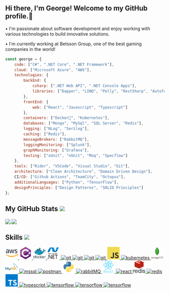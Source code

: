 ## Hi there, I'm George! Welcome to my GitHub profile.👋 
 • I'm passionate about software development and enjoy working with various technologies to build innovative solutions.
 
 • I'm currently working at Betsson Group, one of the best gaming companies in the world!

```javascript
const george = {
    code: ["C#", ".NET Core", ".NET Framework"],
    cloud: ["Microsoft Azure", "AWS"],
    technologies: {
        backEnd: {
            csharp: [".NET Web API", ".NET Console Apps"],
            libraries: ["Dapper", "LINQ", "Polly", "RestSharp", "Autofac", "Hangfire", "Automapper"]
        },
        frontEnd: {
            web: ["React", "Javascript", "Typescript"]
        },
        containers: ["Docker🐳", "Kubernetes"],
        databases: ["Mongo", "MySql", "SQL Server", "Redis"],
        logging: ["NLog", "Serilog"],
        caching: ["Redis"],
        messageBrokers: ["RabbitMQ"],
        loggingMonitoring: ["Splunk"],
        graphMonitoring: ["Grafana"],
        testing: ["xUnit", "nUnit", "Moq", "Specflow"]
    },   
    tools: ["Rider", "VSCode", "Visual Studio", "Git"],
    architecture: ["Clean Architecture", "Domain Driven Design"],
    CI/CD: ["Github Actions", "TeamCity", "Octopus"],
    additionalLanguages: ["Python", "TensorFlow"],
    designPrinciples: ["Design Patterns", "SOLID Principles"]
};
```

##  My GitHub Stats <img src="https://i.pinimg.com/originals/65/c4/f4/65c4f452571be1261e9c623f7da488ac.gif" width="35px"> 

<a href="https://github.com/anuraghazra/github-readme-stats">
  <img height=200 align="center" src="https://github-readme-stats-dosx001.vercel.app/api/?username=georgezalokostas&count_private=true&include_all_commits=true&show_icons=true&theme=default" />
</a>
<a href="https://github.com/anuraghazra/convoychat">
  <img height=200 align="center" src="https://github-readme-stats.vercel.app/api/top-langs?username=georgezalokostas&layout=compact&langs_count=8&card_width=320" />
</a>

<!--
## Badges & Certifications

[![Security Analyst Fundamentals Specialization](https://images.credly.com/size/160x160/images/024d0122-724d-4c5a-bd83-cfe3c4b7a073/image.png)](http://www.credly.com/badges/8f3afd71-0986-4779-b2b6-11b824f85d70 "Security Analyst Fundamentals Specialization")
-->

<h2> Skills <img src = "https://media2.giphy.com/media/QssGEmpkyEOhBCb7e1/giphy.gif?cid=ecf05e47a0n3gi1bfqntqmob8g9aid1oyj2wr3ds3mg700bl&rid=giphy.gif" width="32"> </h2>

<p align="left">

  <a href="https://aws.amazon.com" target="_blank">
    <img src="https://raw.githubusercontent.com/devicons/devicon/master/icons/amazonwebservices/amazonwebservices-original-wordmark.svg" alt="aws" width="40" height="40"/>
  </a>

  <a href="https://www.w3schools.com/cs/" target="_blank">
    <img src="https://raw.githubusercontent.com/devicons/devicon/master/icons/csharp/csharp-original.svg" alt="csharp" width="40" height="40"/>
  </a>

  <a href="https://www.docker.com/" target="_blank">
    <img src="https://raw.githubusercontent.com/devicons/devicon/master/icons/docker/docker-original-wordmark.svg" alt="docker" width="40" height="40"/>
  </a>

  <a href="https://dotnet.microsoft.com/" target="_blank">
    <img src="https://raw.githubusercontent.com/devicons/devicon/master/icons/dot-net/dot-net-original-wordmark.svg" alt="dotnet" width="40" height="40"/>
  </a>

  <a href="https://git-scm.com/" target="_blank">
    <img src="https://www.vectorlogo.zone/logos/git-scm/git-scm-icon.svg" alt="git" width="40" height="40"/>
  </a>

  <a href="https://github.com/" target="_blank">
    <img src="https://www.vectorlogo.zone/logos/github/github-tile.svg" alt="git" width="40" height="40"/>
  </a>

   <a href="https://www.gitkraken.com/" target="_blank">
    <img src="https://www.vectorlogo.zone/logos/gitkraken/gitkraken-icon.svg" alt="git" width="40" height="40"/>
  </a>

   <a href="https://grafana.com/" target="_blank">
    <img src="https://www.vectorlogo.zone/logos/grafana/grafana-icon.svg" alt="git" width="40" height="40"/>
  </a>

  <a href="https://developer.mozilla.org/en-US/docs/Web/JavaScript" target="_blank">
    <img src="https://raw.githubusercontent.com/devicons/devicon/master/icons/javascript/javascript-original.svg" alt="javascript" width="40" height="40"/>
  </a>

  <a href="https://kubernetes.io" target="_blank">
    <img src="https://www.vectorlogo.zone/logos/kubernetes/kubernetes-icon.svg" alt="kubernetes" width="40" height="40"/>
  </a>

  <a href="https://www.mongodb.com/" target="_blank">
    <img src="https://raw.githubusercontent.com/devicons/devicon/master/icons/mongodb/mongodb-original-wordmark.svg" alt="mongodb" width="40" height="40"/>
  </a>

  <a href="https://www.mysql.com/" target="_blank">
    <img src="https://raw.githubusercontent.com/devicons/devicon/master/icons/mysql/mysql-original-wordmark.svg" alt="mysql" width="40" height="40"/>
  </a>

  <a href="https://www.microsoft.com/en-us/sql-server" target="_blank" rel="noreferrer">
    <img src="https://www.svgrepo.com/show/303229/microsoft-sql-server-logo.svg" alt="mssql" width="40" height="40"/>
  </a>

  <a href="https://postman.com" target="_blank">
    <img src="https://www.vectorlogo.zone/logos/getpostman/getpostman-icon.svg" alt="postman" width="40" height="40"/>
  </a>

  <a href="https://www.python.org" target="_blank">
    <img src="https://raw.githubusercontent.com/devicons/devicon/master/icons/python/python-original.svg" alt="python" width="40" height="40"/>
  </a>

  <a href="https://www.rabbitmq.com" target="_blank">
    <img src="https://www.vectorlogo.zone/logos/rabbitmq/rabbitmq-icon.svg" alt="rabbitMQ" width="40" height="40"/>
  </a>
  
  <a href="https://reactjs.org/" target="_blank">
    <img src="https://raw.githubusercontent.com/devicons/devicon/master/icons/react/react-original-wordmark.svg" alt="react" width="40" height="40"/>
  </a>

  <a href="https://www.jetbrains.com/rider/" target="_blank">
    <img src="https://raw.githubusercontent.com/maartenba/rider-content/main/logo.jpg" alt="react" width="40" height="40"/>
  </a>
  
  <a href="https://redis.io" target="_blank">
    <img src="https://raw.githubusercontent.com/devicons/devicon/master/icons/redis/redis-original-wordmark.svg" alt="redis" width="40" height="40"/>
  </a>

   <a href="https://www.splunk.com/" target="_blank">
    <img src="https://www.vectorlogo.zone/logos/splunk/splunk-icon.svg" alt="redis" width="40" height="40"/>
  </a>

  <a href="https://www.typescriptlang.org/" target="_blank">
    <img src="https://raw.githubusercontent.com/devicons/devicon/master/icons/typescript/typescript-original.svg" alt="typescript" width="40" height="40"/>
  </a>

   <a href="https://www.jetbrains.com/teamcity/" target="_blank">
    <img src="https://upload.wikimedia.org/wikipedia/commons/8/8e/TeamCity_Icon.png" alt="typescript" width="40" height="40"/>
  </a>

  <a href="https://www.tensorflow.org" target="_blank" rel="noreferrer"> 
    <img src="https://www.vectorlogo.zone/logos/tensorflow/tensorflow-icon.svg" alt="tensorflow" width="40" height="40"/> 
  </a>

   <a href="https://octopus.com/" target="_blank" rel="noreferrer"> 
    <img src="https://avatars.githubusercontent.com/u/1287123?s=280&v=4" alt="tensorflow" width="40" height="40"/> 
  </a>

  <a href="https://code.visualstudio.com/" target="_blank" rel="noreferrer"> 
    <img src="https://www.vectorlogo.zone/logos/visualstudio_code/visualstudio_code-icon.svg" alt="tensorflow" width="40" height="40"/> 
  </a>

</p>







